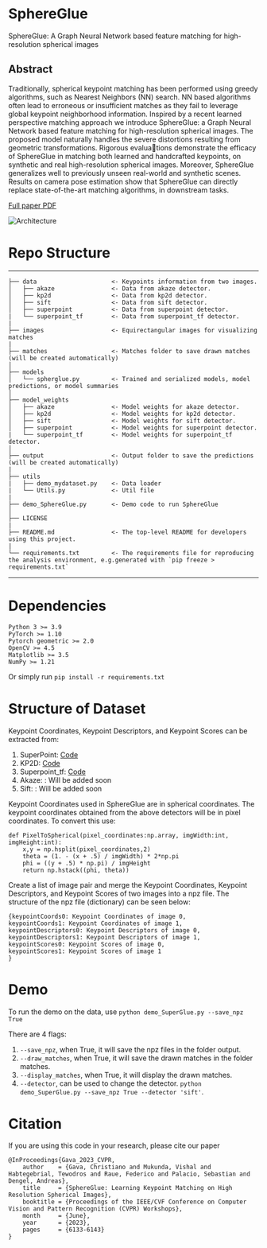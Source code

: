 # SphereGlue
SphereGlue: A Graph Neural Network based feature matching for high-resolution spherical images

## Abstract
Traditionally, spherical keypoint matching has been performed using greedy algorithms, such as Nearest Neighbors (NN) search. NN based algorithms often lead to erroneous or insufficient matches as they fail to leverage global keypoint neighborhood information. Inspired by a recent learned perspective matching approach we introduce SphereGlue: a Graph Neural Network based feature matching for high-resolution spherical images. The proposed model naturally handles the severe distortions resulting from geometric transformations. Rigorous evaluations demonstrate the efficacy of SphereGlue in matching both learned and handcrafted keypoints, on synthetic and real high-resolution spherical images. Moreover, SphereGlue generalizes well to previously unseen real-world and synthetic scenes. Results on camera pose estimation show that SphereGlue can directly replace state-of-the-art matching algorithms, in downstream tasks.

[Full paper PDF](https://openaccess.thecvf.com/content/CVPR2023W/IMW/papers/Gava_SphereGlue_Learning_Keypoint_Matching_on_High_Resolution_Spherical_Images_CVPRW_2023_paper.pdf)

![Architecture](https://github.com/vishalsharbidar/SphereGlue/assets/68814138/b9197d32-4470-41e8-b533-9278f5d6bd98)

# Repo Structure
------------

    ├── data                     <- Keypoints information from two images. 
    │   ├── akaze                <- Data from akaze detector.
    │   ├── kp2d                 <- Data from kp2d detector.
    │   ├── sift                 <- Data from sift detector.
    │   ├── superpoint           <- Data from superpoint detector.
    |   └── superpoint_tf        <- Data from superpoint_tf detector.
    |
    ├── images                   <- Equirectangular images for visualizing matches
    |
    ├── matches                  <- Matches folder to save drawn matches (will be created automatically)
    │
    ├── models             
    │   └── spherglue.py         <- Trained and serialized models, model predictions, or model summaries     
    │
    ├── model_weights        
    │   ├── akaze                <- Model weights for akaze detector.
    │   ├── kp2d                 <- Model weights for kp2d detector.
    │   ├── sift                 <- Model weights for sift detector.
    │   ├── superpoint           <- Model weights for superpoint detector.
    |   └── superpoint_tf        <- Model weights for superpoint_tf detector.
    │
    ├── output                   <- Output folder to save the predictions (will be created automatically)
    |
    ├── utils              
    |   ├── demo_mydataset.py    <- Data loader
    |   └── Utils.py             <- Util file
    |
    ├── demo_SphereGlue.py       <- Demo code to run SphereGlue
    │
    ├── LICENSE
    |
    ├── README.md                <- The top-level README for developers using this project.
    |
    └── requirements.txt         <- The requirements file for reproducing the analysis environment, e.g.generated with `pip freeze > requirements.txt`
   


--------

# Dependencies
    Python 3 >= 3.9
    PyTorch >= 1.10
    Pytorch geometric >= 2.0
    OpenCV >= 4.5
    Matplotlib >= 3.5
    NumPy >= 1.21

Or simply run ``` pip install -r requirements.txt ```

# Structure of Dataset

Keypoint Coordinates, Keypoint Descriptors, and Keypoint Scores can be extracted from:
1. SuperPoint: [Code](https://github.com/magicleap/SuperPointPretrainedNetwork)
2. KP2D: [Code](https://github.com/TRI-ML/KP2D)
3. Superpoint_tf: [Code](https://github.com/rpautrat/SuperPoint)
4. Akaze: : Will be added soon
5. Sift: : Will be added soon


Keypoint Coordinates used in SphereGlue are in spherical coordinates. The keypoint coordinates obtained from the above detectors will be in pixel coordinates. To convert this use: 
```
def PixelToSpherical(pixel_coordinates:np.array, imgWidth:int, imgHeight:int):
    x,y = np.hsplit(pixel_coordinates,2)
    theta = (1. - (x + .5) / imgWidth) * 2*np.pi
    phi = ((y + .5) * np.pi) / imgHeight
    return np.hstack((phi, theta))
```   

Create a list of image pair and merge the Keypoint Coordinates, Keypoint Descriptors, and Keypoint Scores of two images into a npz file. The structure of the npz file (dictionary) can be seen below:
``` 
{keypointCoords0: Keypoint Coordinates of image 0,
keypointCoords1: Keypoint Coordinates of image 1, 
keypointDescriptors0: Keypoint Descriptors of image 0,
keypointDescriptors1: Keypoint Descriptors of image 1,
keypointScores0: Keypoint Scores of image 0,
keypointScores1: Keypoint Scores of image 1
}
```

# Demo
To run the demo on the data, use ``` python demo_SuperGlue.py --save_npz True ```

There are 4 flags:
1. ``` --save_npz ```, when True, it will save the npz files in the folder output.
2. ``` --draw_matches ```, when True, it will save the drawn matches in the folder matches.
3. ``` --display_matches ```, when True, it will display the drawn matches.
4. ``` --detector ```, can be used to change the detector.
   ``` python demo_SuperGlue.py --save_npz True --detector 'sift' ```. 

# Citation
If you are using this code in your research, please cite our paper
```
@InProceedings{Gava_2023_CVPR,
    author    = {Gava, Christiano and Mukunda, Vishal and Habtegebrial, Tewodros and Raue, Federico and Palacio, Sebastian and Dengel, Andreas},
    title     = {SphereGlue: Learning Keypoint Matching on High Resolution Spherical Images},
    booktitle = {Proceedings of the IEEE/CVF Conference on Computer Vision and Pattern Recognition (CVPR) Workshops},
    month     = {June},
    year      = {2023},
    pages     = {6133-6143}
}
```
